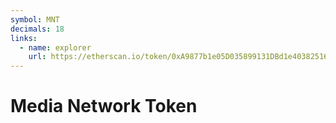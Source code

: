 ```yaml
---
symbol: MNT
decimals: 18
links:
  - name: explorer
    url: https://etherscan.io/token/0xA9877b1e05D035899131DBd1e403825166D09f92
---
```


# Media Network Token
